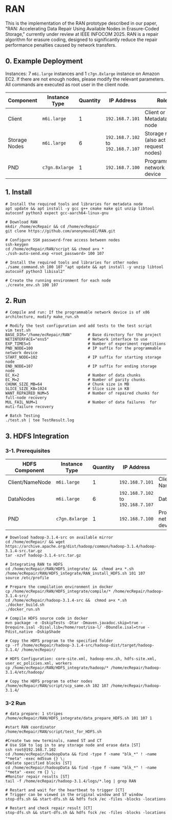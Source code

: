 # RAN

This is the implementation of the RAN prototype described in our paper, "RAN: Accelerating Data Repair Using Available Nodes in Erasure-Coded Storage," currently under review at IEEE INFOCOM 2025. RAN is a repair algorithm for erasure coding, designed to significantly reduce the repair performance penalties caused by network transfers.

## 0. Example Deployment

Instances: 7 `m6i.large` instances and 1 `c7gn.8xlarge` instance on Amazon EC2. If there are not enough nodes, please modify the relevant parameters. All commands are executed as root user in the client node.

| **Component** | **Instance Type** | **Quantity** | **IP Address**                     | **Role**                                  |
| ------------- | ----------------- | ------------ | ---------------------------------- | ----------------------------------------- |
| Client        | `m6i.large`       | 1            | `192.168.7.101`                    | Client or Metadata node                   |
| Storage Nodes | `m6i.large`       | 6            | `192.168.7.102` to `192.168.7.107` | Storage nodes (also act as request nodes) |
| PND           | `c7gn.8xlarge`    | 1            | `192.168.7.100`                    | Programmable network device               |

## 1. Install

```Shell
# Install the required tools and libraries for metadata node
apt update && apt install -y gcc g++ cmake make git unzip libtool autoconf python3 expect gcc-aarch64-linux-gnu

# Download RAN
mkdir /home/ecRepair && cd /home/ecRepair
git clone https://github.com/anonymousEC/RAN.git

# Configure SSH password-free access between nodes
ssh-keygen 
cd /home/ecRepair/RAN/script && chmod a+x *
./ssh-auto-send.exp <root_password> 100 107

# Install the required tools and libraries for other nodes
./same_command.sh 100 107 "apt update && apt install -y unzip libtool autoconf python3 libisal2" 

# Create the running environment for each node
./create_env.sh 100 107
```

## 2. Run

```Shell
# Compile and run: If the programmable network device is of x86 architecture, modify make_run.sh

# Modify the test configuration and add tests to the test script
vim test.sh
BASE_DIR="/home/ecRepair/RAN"       # Base directory for the project
NETINTERFACE="ens5"                 # Network interface to use
EXP_TIMES=5                         # Number of experiment repetitions
PND_NODE=100                        # IP suffix for the programmable network device
START_NODE=102                      # IP suffix for starting storage node
END_NODE=107                        # IP suffix for ending storage node
EC_K=2                              # Number of data chunks
EC_M=2                              # Number of parity chunks
CHUNK_SIZE_MB=64                    # Chunk size in MB
SLICE_SIZE_KB=1024                  # Slice size in KB
WANT_REPAIRED_NUM=5                 # Number of repaired chunks for full-node recovery  
MUL_FAIL_NUM=1                      # Number of data failures  for muti-failure recovery

# Batch Testing 
./test.sh | tee TestResult.log
```

## 3. HDFS Integration

### 3-1. Prerequisites

| **HDFS Component** | **Instance Type** | **Quantity** | **IP Address**                     | **Role**                    |
| ------------------ | ----------------- | ------------ | ---------------------------------- | --------------------------- |
| Client/NameNode    | `m6i.large`       | 1            | `192.168.7.101`                    | Client or NameNode          |
| DataNodes          | `m6i.large`       | 6            | `192.168.7.102` to `192.168.7.107` | DataNodes                   |
| PND                | `c7gn.8xlarge`    | 1            | `192.168.7.100`                    | Programmable network device |

```Shell
# Download hadoop-3.1.4-src on available mirror
cd /home/ecRepair/ && wget https://archive.apache.org/dist/hadoop/common/hadoop-3.1.4/hadoop-3.1.4-src.tar.gz
tar -xzvf hadoop-3.1.4-src.tar.gz

# Integrating RAN to HDFS
cd /home/ecRepair/RAN/HDFS_integrate/ &&  chmod a+x *.sh
/home/ecRepair/RAN/HDFS_integrate/RAN_install_HDFS.sh 101 107
source /etc/profile

# Prepare the compilation environment in docker
cp /home/ecRepair/RAN/HDFS_integrate/compile/* /home/ecRepair/hadoop-3.1.4-src/
cd /home/ecRepair/hadoop-3.1.4-src &&  chmod a+x *.sh
./docker_build.sh
./docker_run.sh

# Compile HDFS source code in docker
mvn package -e -DskipTests -Dtar -Dmaven.javadoc.skip=true -Drequire.isal -Disal.lib=/home/root/isa-l/ -Dbundle.isal=true -Pdist,native -DskipShade

# Copy the HDFS program to the specified folder
cp -rf /home/ecRepair/hadoop-3.1.4-src/hadoop-dist/target/hadoop-3.1.4/ /home/ecRepair/

# HDFS Configuration: core-site.xml, hadoop-env.sh, hdfs-site.xml, user_ec_policies.xml, workers
cp /home/ecRepair/RAN/HDFS_integrate/hadoop/* /home/ecRepair/hadoop-3.1.4/etc/hadoop/

# Copy the HDFS program to other nodes
/home/ecRepair/RAN/script/scp_same.sh 102 107 /home/ecRepair/hadoop-3.1.4/ 

```

### 3-2  Run

```shell
# data prepare: 1 stripes
/home/ecRepair/RAN/HDFS_integrate/data_prepare_HDFS.sh 101 107 1

#start RAN coordinator 
/home/ecRepair/RAN/script/test_for_HDFS.sh

#Create two new terminals, named ST and CT
# Use SSH to log in to any storage node and erase data [ST]
ssh root@192.168.7.102
cd /home/ecRepair/hadoopData && find -type f -name "blk_*" ! -name "*meta" -exec md5sum {} \;
#Delete specified blocks [ST]
cd /home/ecRepair/hadoopData && find -type f -name "blk_*" ! -name "*meta" -exec rm {} \; 
#Monitor repair results [ST]
tail -f /home/ecRepair/hadoop-3.1.4/logs/*.log | grep RAN

# Restart and wait for the heartbeat to trigger [CT]
# Trigger can be viewed in the original window and ST window
stop-dfs.sh && start-dfs.sh && hdfs fsck /ec -files -blocks -locations

# Restart and check repair result [CT]
stop-dfs.sh && start-dfs.sh && hdfs fsck /ec -files -blocks -locations 
```
